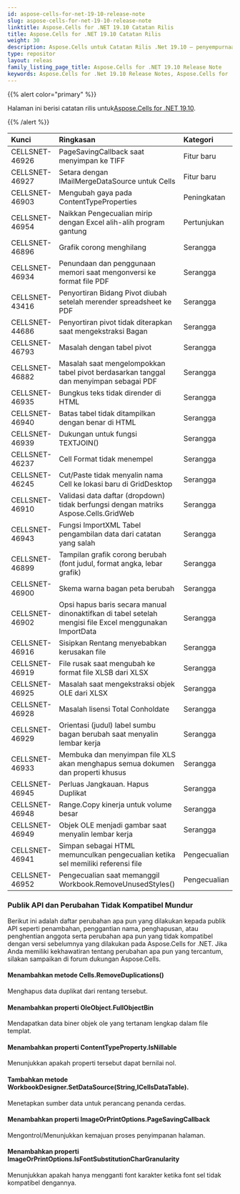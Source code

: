 ```yaml
---
id: aspose-cells-for-net-19-10-release-note
slug: aspose-cells-for-net-19-10-release-note
linktitle: Aspose.Cells for .NET 19.10 Catatan Rilis
title: Aspose.Cells for .NET 19.10 Catatan Rilis
weight: 30
description: Aspose.Cells untuk Catatan Rilis .Net 19.10 – penyempurnaan terbaru, fitur baru, dan perbaikan
type: repositor
layout: releas
family_listing_page_title: Aspose.Cells for .NET 19.10 Release Note
keywords: Aspose.Cells for .Net 19.10 Release Notes, Aspose.Cells for .Net 19.10 updates and fixe
---
```

{{% alert color="primary" %}} 

 Halaman ini berisi catatan rilis untuk[Aspose.Cells for .NET 19.10](https://www.nuget.org/packages/Aspose.Cells/19.10.0).

{{% /alert %}} 

|**Kunci**|**Ringkasan**|**Kategori**|
| :- | :- | :- |
|CELLSNET-46926|PageSavingCallback saat menyimpan ke TIFF|Fitur baru|
|CELLSNET-46927|Setara dengan IMailMergeDataSource untuk Cells|Fitur baru|
|CELLSNET-46903|Mengubah gaya pada ContentTypeProperties|Peningkatan|
|CELLSNET-46954|Naikkan Pengecualian mirip dengan Excel alih-alih program gantung|Pertunjukan|
|CELLSNET-46896|Grafik corong menghilang|Serangga|
|CELLSNET-46934|Penundaan dan penggunaan memori saat mengonversi ke format file PDF|Serangga|
|CELLSNET-43416|Penyortiran Bidang Pivot diubah setelah merender spreadsheet ke PDF|Serangga|
|CELLSNET-44686|Penyortiran pivot tidak diterapkan saat mengekstraksi Bagan|Serangga|
|CELLSNET-46793|Masalah dengan tabel pivot|Serangga|
|CELLSNET-46882|Masalah saat mengelompokkan tabel pivot berdasarkan tanggal dan menyimpan sebagai PDF|Serangga|
|CELLSNET-46935|Bungkus teks tidak dirender di HTML|Serangga|
|CELLSNET-46940|Batas tabel tidak ditampilkan dengan benar di HTML|Serangga|
|CELLSNET-46939|Dukungan untuk fungsi TEXTJOIN()|Serangga|
|CELLSNET-46237|Cell Format tidak menempel|Serangga|
|CELLSNET-46245|Cut/Paste tidak menyalin nama Cell ke lokasi baru di GridDesktop|Serangga|
|CELLSNET-46910|Validasi data daftar (dropdown) tidak berfungsi dengan matriks Aspose.Cells.GridWeb|Serangga|
|CELLSNET-46943|Fungsi ImportXML Tabel pengambilan data dari catatan yang salah|Serangga|
|CELLSNET-46899|Tampilan grafik corong berubah (font judul, format angka, lebar grafik)|Serangga|
|CELLSNET-46900|Skema warna bagan peta berubah|Serangga|
|CELLSNET-46902|Opsi hapus baris secara manual dinonaktifkan di tabel setelah mengisi file Excel menggunakan ImportData|Serangga|
|CELLSNET-46916|Sisipkan Rentang menyebabkan kerusakan file|Serangga|
|CELLSNET-46919|File rusak saat mengubah ke format file XLSB dari XLSX|Serangga|
|CELLSNET-46925|Masalah saat mengekstraksi objek OLE dari XLSX|Serangga|
|CELLSNET-46928|Masalah lisensi Total Conholdate|Serangga|
|CELLSNET-46929|Orientasi (judul) label sumbu bagan berubah saat menyalin lembar kerja|Serangga|
|CELLSNET-46933|Membuka dan menyimpan file XLS akan menghapus semua dokumen dan properti khusus|Serangga|
|CELLSNET-46945|Perluas Jangkauan. Hapus Duplikat|Serangga|
|CELLSNET-46948|Range.Copy kinerja untuk volume besar|Serangga|
|CELLSNET-46949|Objek OLE menjadi gambar saat menyalin lembar kerja|Serangga|
|CELLSNET-46941|Simpan sebagai HTML memunculkan pengecualian ketika sel memiliki referensi file|Pengecualian|
|CELLSNET-46952|Pengecualian saat memanggil Workbook.RemoveUnusedStyles()|Pengecualian|
###  **Publik API dan Perubahan Tidak Kompatibel Mundur**
Berikut ini adalah daftar perubahan apa pun yang dilakukan kepada publik API seperti penambahan, penggantian nama, penghapusan, atau penghentian anggota serta perubahan apa pun yang tidak kompatibel dengan versi sebelumnya yang dilakukan pada Aspose.Cells for .NET. Jika Anda memiliki kekhawatiran tentang perubahan apa pun yang tercantum, silakan sampaikan di forum dukungan Aspose.Cells.
####  **Menambahkan metode Cells.RemoveDuplications()**
Menghapus data duplikat dari rentang tersebut.
####  **Menambahkan properti OleObject.FullObjectBin**
Mendapatkan data biner objek ole yang tertanam lengkap dalam file templat.
####  **Menambahkan properti ContentTypeProperty.IsNillable**
Menunjukkan apakah properti tersebut dapat bernilai nol.
####  **Tambahkan metode WorkbookDesigner.SetDataSource(String,ICellsDataTable).**
Menetapkan sumber data untuk perancang penanda cerdas.
####  **Menambahkan properti ImageOrPrintOptions.PageSavingCallback**
Mengontrol/Menunjukkan kemajuan proses penyimpanan halaman.
####  **Menambahkan properti ImageOrPrintOptions.IsFontSubstitutionCharGranularity**
Menunjukkan apakah hanya mengganti font karakter ketika font sel tidak kompatibel dengannya.
